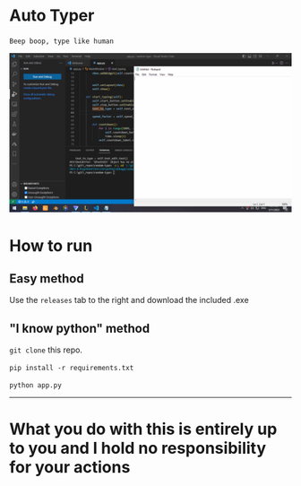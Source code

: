 # Auto Typer
`Beep boop, type like human`

![shh, it's a secret](media/typing.gif)

# How to run

## Easy method
Use the `releases` tab to the right and download the included .exe

## "I know python" method
`git clone` this repo.

`pip install -r requirements.txt`

`python app.py`

___

# What you do with this is entirely up to you and I hold no responsibility for your actions

